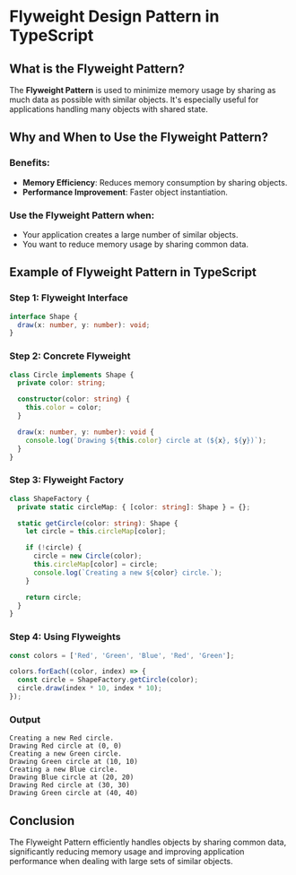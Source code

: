 # Flyweight Design Pattern in TypeScript

## What is the Flyweight Pattern?

The **Flyweight Pattern** is used to minimize memory usage by sharing as much data as possible with similar objects. It's especially useful for applications handling many objects with shared state.

## Why and When to Use the Flyweight Pattern?

### Benefits:
- **Memory Efficiency**: Reduces memory consumption by sharing objects.
- **Performance Improvement**: Faster object instantiation.

### Use the Flyweight Pattern when:
- Your application creates a large number of similar objects.
- You want to reduce memory usage by sharing common data.

## Example of Flyweight Pattern in TypeScript

### Step 1: Flyweight Interface

```typescript
interface Shape {
  draw(x: number, y: number): void;
}
```

### Step 2: Concrete Flyweight

```typescript
class Circle implements Shape {
  private color: string;

  constructor(color: string) {
    this.color = color;
  }

  draw(x: number, y: number): void {
    console.log(`Drawing ${this.color} circle at (${x}, ${y})`);
  }
}
```

### Step 3: Flyweight Factory

```typescript
class ShapeFactory {
  private static circleMap: { [color: string]: Shape } = {};

  static getCircle(color: string): Shape {
    let circle = this.circleMap[color];

    if (!circle) {
      circle = new Circle(color);
      this.circleMap[color] = circle;
      console.log(`Creating a new ${color} circle.`);
    }

    return circle;
  }
}
```

### Step 4: Using Flyweights

```typescript
const colors = ['Red', 'Green', 'Blue', 'Red', 'Green'];

colors.forEach((color, index) => {
  const circle = ShapeFactory.getCircle(color);
  circle.draw(index * 10, index * 10);
});
```

### Output
```
Creating a new Red circle.
Drawing Red circle at (0, 0)
Creating a new Green circle.
Drawing Green circle at (10, 10)
Creating a new Blue circle.
Drawing Blue circle at (20, 20)
Drawing Red circle at (30, 30)
Drawing Green circle at (40, 40)
```

## Conclusion

The Flyweight Pattern efficiently handles objects by sharing common data, significantly reducing memory usage and improving application performance when dealing with large sets of similar objects.